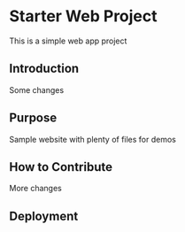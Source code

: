 # Starter Web Project

This is a simple web app project

## Introduction

Some changes

## Purpose

Sample website with plenty of files for demos

## How to Contribute

More changes

## Deployment
